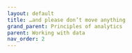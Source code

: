 ```yaml
---
layout: default
title: …and please don’t move anything
grand_parent: Principles of analytics
parent: Working with data
nav_order: 2
---
```

